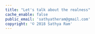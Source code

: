 ```yaml
---
title: "Let's talk about the realness"
cache_enable: false
public_email: 'sathyatheram@gmail.com'
copyright: '© 2018 Sathya Ram'
---
```

